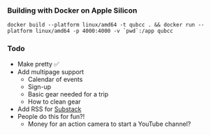 ### Building with Docker on Apple Silicon

``docker build --platform linux/amd64 -t qubcc . && docker run --platform linux/amd64 -p 4000:4000 -v `pwd`:/app qubcc``

### Todo

-  Make pretty ✅
- Add multipage support
    - Calendar of events
    - Sign-up
    - Basic gear needed for a trip
    - How to clean gear
- Add RSS for [Substack](https://substack.com/@qubcaving)
- People do this for fun?!
    - Money for an action camera to start a YouTube channel?
